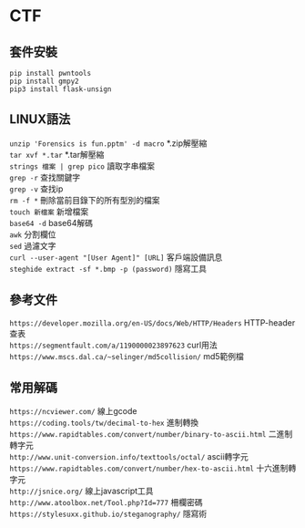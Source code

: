 # CTF
## 套件安裝
`pip install pwntools` \
`pip install gmpy2` \
`pip3 install flask-unsign`
## LINUX語法
`unzip 'Forensics is fun.pptm' -d macro` *.zip解壓縮 \
`tar xvf *.tar` *.tar解壓縮 \
`strings 檔案 | grep pico` 讀取字串檔案\
`grep -r` 查找關鍵字\
`grep -v` 查找ip\
`rm -f *` 刪除當前目錄下的所有型別的檔案\
`touch 新檔案` 新增檔案\
`base64 -d` base64解碼\
`awk` 分割欄位\
`sed` 過濾文字 \
`curl --user-agent "[User Agent]" [URL]` 客戶端設備訊息 \
`steghide extract -sf *.bmp -p (password)` 隱寫工具
## 參考文件
`https://developer.mozilla.org/en-US/docs/Web/HTTP/Headers` HTTP-header查表\
`https://segmentfault.com/a/1190000023897623` curl用法 \
`https://www.mscs.dal.ca/~selinger/md5collision/` md5範例檔
## 常用解碼
`https://ncviewer.com/` 線上gcode \
`https://coding.tools/tw/decimal-to-hex` 進制轉換\
`https://www.rapidtables.com/convert/number/binary-to-ascii.html` 二進制轉字元\
`http://www.unit-conversion.info/texttools/octal/` ascii轉字元\
`https://www.rapidtables.com/convert/number/hex-to-ascii.html` 十六進制轉字元\
`http://jsnice.org/` 線上javascript工具 \
`http://www.atoolbox.net/Tool.php?Id=777` 柵欄密碼 \
`https://stylesuxx.github.io/steganography/` 隱寫術

